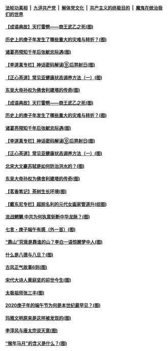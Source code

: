 

####  [法轮功真相](../../../../basic/blob/master/README.md?t=06292002) &nbsp;|&nbsp; [九评共产党](../../../../9ping.md/blob/master/README.md?t=06292002) &nbsp;|&nbsp; [解体党文化](../../../../jtdwh.md/blob/master/README.md?t=06292002)  &nbsp;|&nbsp; [共产主义的终极目的](../../../../gczydzjmd.md/blob/master/README.md?t=06292002) &nbsp;|&nbsp; [魔鬼在统治我们的世界](../../../../mgztzwmdsj.md/blob/master/README.md?t=06292002) 

#### [【成语典故】天打雷劈——商王武乙之死(图)](../pages/p7/937782.md?t=06292002) 

#### [历史上的庚子年发生了哪些重大的灾难与转折？(图)](../pages/p7/937991.md?t=06292002) 

#### [诸葛亮预知千年后张献忠际遇(图)](../pages/p7/937564.md?t=06292002) 

#### [【李道真专栏】神话密码解读⑨后羿射日(图)](../pages/p7/937560.md?t=06292002) 

#### [【正心茶道】常见亚健康状态调养方法（一）(图)](../pages/p7/937556.md?t=06292002) 

#### [东吴大帝孙权为佛舍利建塔的传奇(图)](../pages/p7/937764.md?t=06292002) 

#### [【成语典故】天打雷劈——商王武乙之死(图)](../pages/p7/937782.md?t=06292002) 

#### [历史上的庚子年发生了哪些重大的灾难与转折？(图)](../pages/p7/937991.md?t=06292002) 

#### [诸葛亮预知千年后张献忠际遇(图)](../pages/p7/937564.md?t=06292002) 

#### [【李道真专栏】神话密码解读⑨后羿射日(图)](../pages/p7/937560.md?t=06292002) 

#### [【正心茶道】常见亚健康状态调养方法（一）(图)](../pages/p7/937556.md?t=06292002) 

#### [北宋大文豪苏轼是如何防治洪水的？(图)](../pages/p7/937874.md?t=06292002) 

#### [东吴大帝孙权为佛舍利建塔的传奇(图)](../pages/p7/937764.md?t=06292002) 

#### [【茗香笔记】茶树生长环境(图)](../pages/p7/937562.md?t=06292002) 

#### [【戴东尼专栏】超脱名利的元代女画家管道升(组图)](../pages/p7/935043.md?t=06292002) 

#### [龙战魍魉 中共为何执意斩断中华龙脉？(图)](../pages/p7/937761.md?t=06292002) 

#### [七言・庚子端午有感（外一首）(图)](../pages/p7/937763.md?t=06292002) 

#### [“靠山”究竟是靠谁的山？李白一语惊醒梦中人(图)](../pages/p7/937659.md?t=06292002) 

#### [什么是八德与八旦？(图)](../pages/p7/937355.md?t=06292002) 

#### [古风正气故事6则(图)](../pages/p7/936931.md?t=06292002) 

#### [宋代大诗人黄庭坚的前世今生(图)](../pages/p7/937617.md?t=06292002) 

#### [太极祖师张三丰(图)](../pages/p7/937351.md?t=06292002) 

#### [2020庚子年的端午节为何是本世纪最罕见？(图)](../pages/p7/937552.md?t=06292002) 

#### [玛雅文明原来是这样被发现的(图)](../pages/p7/937511.md?t=06292002) 

#### [李淳风与唐太宗说天意(图)](../pages/p7/937350.md?t=06292002) 

#### [“猴年马月”的含义是什么？(图)](../pages/p7/937346.md?t=06292002) 


